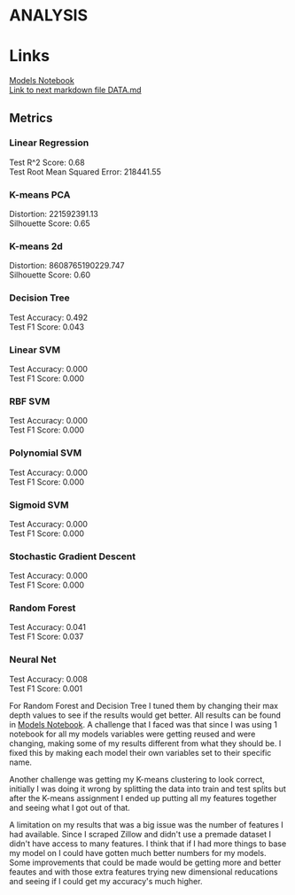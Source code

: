 # ANALYSIS

# Links
[Models Notebook](Notebooks\Models.ipynb)\
[Link to next markdown file DATA.md](CONCLUSIONS.md)
## Metrics
### Linear Regression
Test R^2 Score: 0.68\
Test Root Mean Squared Error: 218441.55
### K-means PCA
Distortion: 221592391.13\
Silhouette Score: 0.65
### K-means 2d
Distortion: 8608765190229.747\
Silhouette Score: 0.60
### Decision Tree
Test Accuracy: 0.492\
Test F1 Score: 0.043
### Linear SVM
Test Accuracy: 0.000\
Test F1 Score: 0.000
### RBF SVM
Test Accuracy: 0.000\
Test F1 Score: 0.000
### Polynomial SVM
Test Accuracy: 0.000\
Test F1 Score: 0.000
### Sigmoid SVM
Test Accuracy: 0.000\
Test F1 Score: 0.000
### Stochastic Gradient Descent
Test Accuracy: 0.000\
Test F1 Score: 0.000
### Random Forest
Test Accuracy: 0.041\
Test F1 Score: 0.037
### Neural Net
Test Accuracy: 0.008\
Test F1 Score: 0.001

For Random Forest and Decision Tree I tuned them by changing their max depth values to see if the results would get better. All results can be found in [Models Notebook](Notebooks\Models.ipynb). A challenge that I faced was that since I was using 1 notebook for all my models variables were getting reused and were changing, making some of my results different from what they should be. I fixed this by making each model their own variables set to their specific name.

Another challenge was getting my K-means clustering to look correct, initially I was doing it wrong by splitting the data into train and test splits but after the K-means assignment I ended up putting all my features together and seeing what I got out of that.

A limitation on my results that was a big issue was the number of features I had available. Since I scraped Zillow and didn't use a premade dataset I didn't have access to many features. I think that if I had more things to base my model on I could have gotten much better numbers for my models.\
Some improvements that could be made would be getting more and better feautes and with those extra features trying new dimensional reducations and seeing if I could get my accuracy's much higher.
